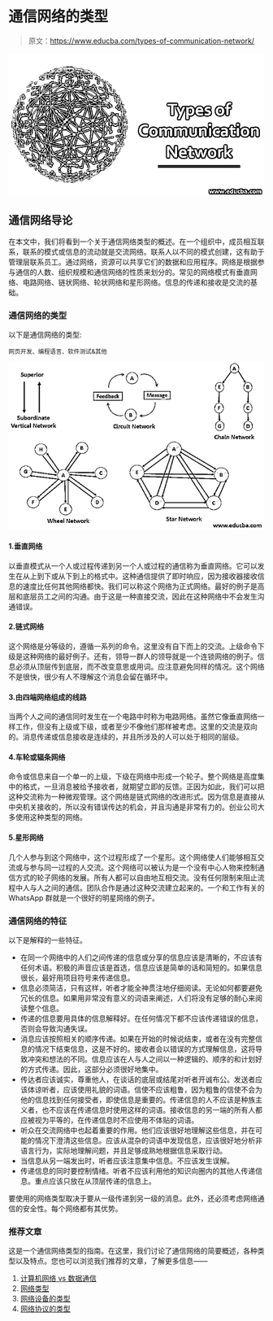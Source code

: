 # 通信网络的类型

> 原文：<https://www.educba.com/types-of-communication-network/>

![Types of Communication Network](img/77141b4462726a8de8f0014d0e11e20a.png)



## 通信网络导论

在本文中，我们将看到一个关于通信网络类型的概述。在一个组织中，成员相互联系，联系的模式或信息的流动就是交流网络。联系人以不同的模式创建，这有助于管理层联系员工。通过网络，资源可以共享它们的数据和应用程序。网络是根据参与通信的人数、组织规模和通信网络的性质来划分的。常见的网络模式有垂直网络、电路网络、链状网络、轮状网络和星形网络。信息的传递和接收是交流的基础。

### 通信网络的类型

以下是通信网络的类型:

<small>网页开发、编程语言、软件测试&其他</small>

![Communication Network](img/cba16dd7ef0880f15f4936d8deb22293.png)



#### 1.垂直网络

以垂直模式从一个人或过程传递到另一个人或过程的通信称为垂直网络。它可以发生在从上到下或从下到上的格式中。这种通信提供了即时响应，因为接收器接收信息的速度比任何其他网络都快。我们可以称这个网络为正式网络。最好的例子是高层和底层员工之间的沟通。由于这是一种直接交流，因此在这种网络中不会发生沟通错误。

#### 2.链式网络

这个网络是分等级的，遵循一系列的命令。这里没有自下而上的交流。上级命令下级是这种网络的最好例子。还有，领导一群人的领导就是一个连锁网络的例子。信息必须从顶层传到底层，而不改变意思或用词。应注意避免同样的情况。这个网络不是很快，很少有人不理解这个消息会留在循环中。

#### 3.由四端网络组成的线路

当两个人之间的通信同时发生在一个电路中时称为电路网络。虽然它像垂直网络一样工作，但没有上级或下级，或者至少不像他们那样被考虑。这里的交流是双向的。消息传递或信息接收是连续的，并且所涉及的人可以处于相同的层级。

#### 4.车轮或辐条网络

命令或信息来自一个单一的上级，下级在网络中形成一个轮子。整个网络是高度集中的格式，一旦消息被给予接收者，就期望立即的反馈。正因为如此，我们可以把这种交流称为一种微观管理。这个网络是链式网络的改进形式。因为信息是直接从中央机关接收的，所以没有错误传达的机会，并且沟通是非常有力的。创业公司大多使用这种类型的网络。

#### 5.星形网络

几个人参与到这个网络中，这个过程形成了一个星形。这个网络使人们能够相互交流或与参与同一过程的人交流。这个网络可以被认为是一个没有中心人物来控制通信方式的轮子网络的发展。所有人都可以自由地互相交流。没有任何限制来阻止流程中人与人之间的通信。团队合作是通过这种交流建立起来的。一个和工作有关的 WhatsApp 群就是一个很好的明星网络的例子。

### 通信网络的特征

以下是解释的一些特征。

*   在同一个网络中的人们之间传递的信息或分享的信息应该是清晰的，不应该有任何术语。积极的声音应该是首选，信息应该是简单的话和简短的。如果信息很长，最好用项目符号来传递信息。
*   信息必须简洁，只有这样，听者才能全神贯注地仔细阅读。无论如何都要避免冗长的信息。如果用非常没有意义的词语来阐述，人们将没有足够的耐心来阅读整个信息。
*   传递的信息要用具体的信息解释好。在任何情况下都不应该传递错误的信息，否则会导致沟通失误。
*   消息应该按照相关的顺序传递。如果在开始的时候说结束，或者在没有完整信息的情况下结束信息，这是不好的。接收者会以错误的方式理解信息，这将导致冲突和想法的不同。信息应该在人与人之间以一种逻辑的、顺序的和计划好的方式传递。因此，这部分必须很好地集中。
*   传达者应该诚实，尊重他人，在谈话的底层或结尾对听者开诚布公。发送者应该体谅听者，应该使用礼貌的词语。信使不应该粗鲁，因为粗鲁的信使不会为他的信息找到任何接受者，即使信息是重要的。传递信息的人不应该是种族主义者，也不应该在传递信息时使用这样的词语。接收信息的另一端的所有人都应被视为平等的，在传递信息时不应使用不体贴的词语。
*   听众在交流网络中也起着重要的作用。他们应该很好地理解这些信息，并在可能的情况下澄清这些信息。应该从混杂的词语中发现信息，应该很好地分析非语言行为，实际地理解问题，并且足够成熟地根据信息采取行动。
*   当信息从另一端发出时，听者应该注意集中信息。不应该发生误解。
*   传递信息的同时要控制情绪。听者不应该利用他的知识向圈内的其他人传递信息。重点应该只放在从顶层传递的信息上。

要使用的网络类型取决于要从一级传递到另一级的消息。此外，还必须考虑网络通信的安全性。每个网络都有其优势。

### 推荐文章

这是一个通信网络类型的指南。在这里，我们讨论了通信网络的简要概述，各种类型以及特点。您也可以浏览我们推荐的文章，了解更多信息——

1.  [计算机网络 vs 数据通信](https://www.educba.com/computer-network-vs-data-communication/)
2.  [网络类型](https://www.educba.com/types-of-network/)
3.  [网络设备的类型](https://www.educba.com/types-of-network-devices/)
4.  [网络协议的类型](https://www.educba.com/types-of-networking-protocols/)





